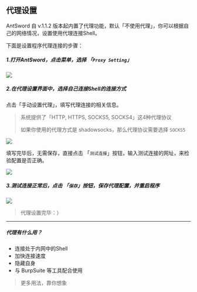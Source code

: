 代理设置
---

AntSword 自 v.1.1.2 版本起内置了代理功能，默认「不使用代理」，你可以根据自己的网络情况，设置使用代理连接Shell。

下面是设置程序代理连接的步骤：

##### 1.打开AntSword，点击菜单，选择 「`Proxy Setting`」

![][img_aproxy_settings_1]

##### 2.在代理设置界面中，选择自己连接Shell的连接方式

点击「手动设置代理」，填写代理连接的相关信息。

> 系统提供了「HTTP, HTTPS, SOCKS5, SOCKS4」这4种代理协议
>
> 如果你使用的代理方式是 shadowsocks，那么代理协议需要选择 `SOCKS5`

![][img_aproxy_settings_2]

填写完毕后，无需保存，直接点击 「`测试连接`」按钮，输入测试连接的网址，来检验配置是否正确。

![][img_aproxy_settings_3]

##### 3.测试连接正常后，点击 「`保存`」按钮，保存代理配置，并重启程序

![][img_aproxy_settings_4]

> 代理设置完毕：）

---

##### 代理有什么用？

* 连接处于内网中的Shell
* 加快连接速度
* 隐藏自身
* 与 BurpSuite 等工具配合使用

> 更多用法，靠你想象

[img_aproxy_settings_1]: http://as.xuanbo.cc/doc/getting_started/aproxy_settings_1.jpg
[img_aproxy_settings_2]: http://as.xuanbo.cc/doc/getting_started/aproxy_settings_2.jpg
[img_aproxy_settings_3]: http://as.xuanbo.cc/doc/getting_started/aproxy_settings_3.jpg
[img_aproxy_settings_4]: http://as.xuanbo.cc/doc/getting_started/aproxy_settings_4.jpg
